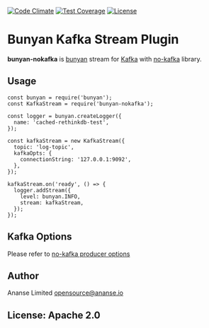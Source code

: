 [![Code Climate](https://codeclimate.com/github/ananse-io/bunyan-nokafka/badges/gpa.svg)](https://codeclimate.com/github/ananse-io/bunyan-nokafka)
[![Test Coverage](https://codeclimate.com/github/ananse-io/bunyan-nokafka/badges/coverage.svg)](https://codeclimate.com/github/ananse-io/bunyan-nokafka/coverage)
[![License](http://img.shields.io/:license-apache-blue.svg?style=flat-square)](http://www.apache.org/licenses/LICENSE-2.0.html)

# Bunyan Kafka Stream Plugin
**bunyan-nokafka** is [bunyan](https://github.com/trentm/node-bunyan) stream for [Kafka](http://kafka.apache.org/) with [no-kafka](https://www.npmjs.com/package/no-kafka) library.

## Usage
```
const bunyan = require('bunyan');
const KafkaStream = require('bunyan-nokafka');

const logger = bunyan.createLogger({
  name: 'cached-rethinkdb-test',
});

const kafkaStream = new KafkaStream({
  topic: 'log-topic',
  kafkaOpts: {
    connectionString: '127.0.0.1:9092',
  },
});

kafkaStream.on('ready', () => {
  logger.addStream({
    level: bunyan.INFO,
    stream: kafkaStream,
  });
});
```

## Kafka Options
Please refer to [no-kafka producer options](https://www.npmjs.com/package/no-kafka#producer-options)

## Author
Ananse Limited <opensource@ananse.io>

## License: Apache 2.0
